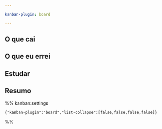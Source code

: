 ```yaml
---

kanban-plugin: board

---
```


## O que cai



## O que eu errei



## Estudar



## Resumo





%% kanban:settings
```
{"kanban-plugin":"board","list-collapse":[false,false,false,false]}
```
%%